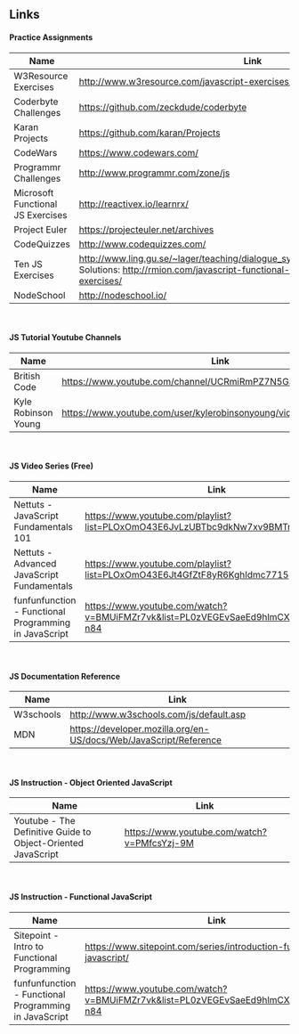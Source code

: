 ## Links

#### Practice Assignments
| Name          | Link                                                                                        |
|---------------|---------------------------------------------------------------------------------------------------|
| W3Resource Exercises | http://www.w3resource.com/javascript-exercises/  |
| Coderbyte Challenges | https://github.com/zeckdude/coderbyte   |
| Karan Projects |   https://github.com/karan/Projects  |
| CodeWars              |   https://www.codewars.com/ |
| Programmr Challenges  | http://www.programmr.com/zone/js  |
| Microsoft Functional JS Exercises | http://reactivex.io/learnrx/ |
| Project Euler | https://projecteuler.net/archives |
| CodeQuizzes | http://www.codequizzes.com/ |
| Ten JS Exercises | http://www.ling.gu.se/~lager/teaching/dialogue_systems%20II/labs/javascript.html <br>Solutions: http://rmion.com/javascript-functional-programming-free-beginner-exercises/ |
| NodeSchool | http://nodeschool.io/ |


<br>

#### JS Tutorial Youtube Channels
| Name          | Link                                                            |
|---------------|-----------------------------------------------------------------|
| British Code  | https://www.youtube.com/channel/UCRmiRmPZ7N5Gaz900LDwrfA/videos |
| Kyle Robinson Young | https://www.youtube.com/user/kylerobinsonyoung/videos |


<br>

#### JS Video Series (Free)
| Name          | Link                                                            |
|---------------|-----------------------------------------------------------------|
| Nettuts - JavaScript Fundamentals 101  | https://www.youtube.com/playlist?list=PLOxOmO43E6JvLzUBTbc9dkNw7xv9BMTnW |
| Nettuts - Advanced JavaScript Fundamentals  | https://www.youtube.com/playlist?list=PLOxOmO43E6Jt4GfZtF8yR6KghIdmc7715 |
| funfunfunction - Functional Programming in JavaScript | https://www.youtube.com/watch?v=BMUiFMZr7vk&list=PL0zVEGEvSaeEd9hlmCXrk5yUyqUag-n84 |


<br>

#### JS Documentation Reference
| Name          | Link                                                            |
|---------------|-----------------------------------------------------------------|
| W3schools  | http://www.w3schools.com/js/default.asp |
| MDN | https://developer.mozilla.org/en-US/docs/Web/JavaScript/Reference |

<br>

#### JS Instruction - Object Oriented JavaScript
| Name          | Link                                                            |
|---------------|-----------------------------------------------------------------|
| Youtube - The Definitive Guide to Object-Oriented JavaScript | https://www.youtube.com/watch?v=PMfcsYzj-9M |

<br>

#### JS Instruction - Functional JavaScript
| Name          | Link                                                            |
|---------------|-----------------------------------------------------------------|
| Sitepoint - Intro to Functional Programming | https://www.sitepoint.com/series/introduction-functional-javascript/ |
| funfunfunction - Functional Programming in JavaScript | https://www.youtube.com/watch?v=BMUiFMZr7vk&list=PL0zVEGEvSaeEd9hlmCXrk5yUyqUag-n84 |


